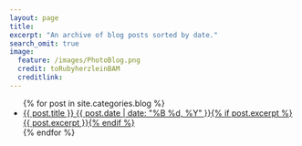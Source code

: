 ```yaml
---
layout: page
title: 
excerpt: "An archive of blog posts sorted by date."
search_omit: true
image:
  feature: /images/PhotoBlog.png
  credit: toRubyherzleinBAM
  creditlink: 
---
```


<ul class="post-list">
{% for post in site.categories.blog %} 
  <li><article><a href="{{ site.url }}{{ post.url }}">{{ post.title }} <span class="entry-date"><time datetime="{{ post.date | date_to_xmlschema }}">{{ post.date | date: "%B %d, %Y" }}</time></span>{% if post.excerpt %} <span class="excerpt">{{ post.excerpt }}</span>{% endif %}</a></article></li>
{% endfor %}
</ul>
